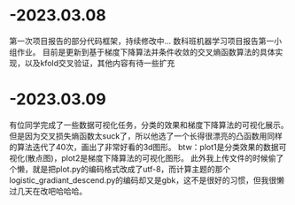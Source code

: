 # -2023.03.08
第一次项目报告的部分代码框架，持续修改中...
数科班机器学习项目报告第一小组作业。
目前是更新到基于梯度下降算法并条件收敛的交叉熵函数算法的具体实现，以及kfold交叉验证，其他内容有待一些扩充

# -2023.03.09
有位同学完成了一些数据可视化任务，分类的效果和梯度下降算法的可视化展示。
但是因为交叉损失熵函数太suck了，所以他选了一个长得很漂亮的凸函数用同样的算法迭代了40次，画出了非常好看的3d图形。
btw：plot1是分类效果的数据可视化(散点图)，plot2是梯度下降算法的可视化图形。
此外我上传文件的时候偷了个懒，就是把plot.py的编码格式改成了utf-8，而计算主题的那个logistic_gradiant_descend.py的编码却又是gbk，这不是很好的习惯，但我很懒过几天在改吧哈哈哈。
